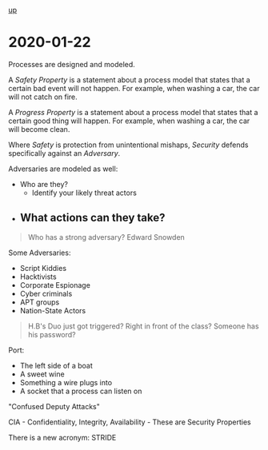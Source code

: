 [up](./index.md)

# 2020-01-22

Processes are designed and modeled.

A *Safety Property* is a statement about a process model that states that a certain bad event will not happen. For example, when washing a car, the car will not catch on fire.

A *Progress Property* is a statement about a process model that states that a certain good thing will happen. For example, when washing a car, the car will become clean.

Where *Safety* is protection from unintentional mishaps, *Security* defends specifically against an *Adversary*.

Adversaries are modeled as well:

- Who are they?
	- Identify your likely threat actors
- What actions can they take?
	-

> Who has a strong adversary? Edward Snowden

Some Adversaries:

- Script Kiddies
- Hacktivists
- Corporate Espionage
- Cyber criminals
- APT groups
- Nation-State Actors

> H.B's Duo just got triggered? Right in front of the class? Someone has his password?

Port:

- The left side of a boat
- A sweet wine
- Something a wire plugs into
- A socket that a process can listen on

"Confused Deputy Attacks"

CIA - Confidentiality, Integrity, Availability - These are Security Properties

There is a new acronym: STRIDE
